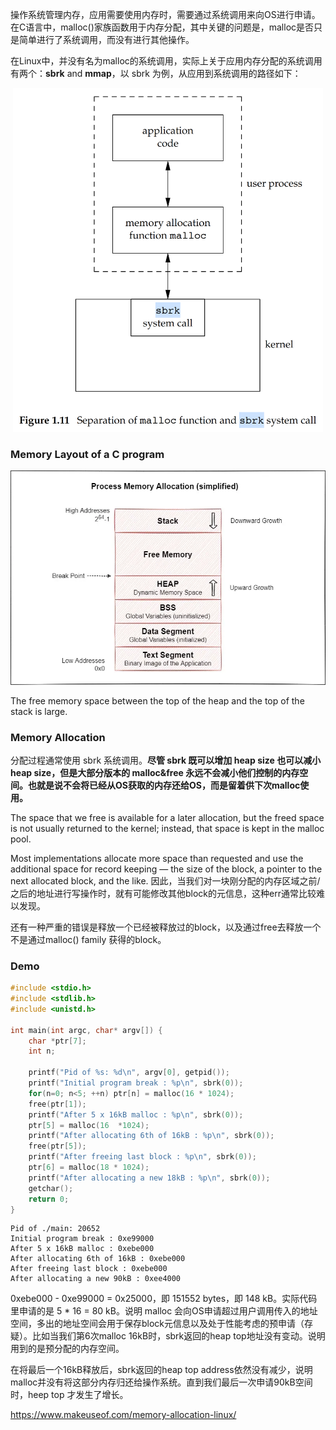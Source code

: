 操作系统管理内存，应用需要使用内存时，需要通过系统调用来向OS进行申请。在C语言中，malloc()家族函数用于内存分配，其中关键的问题是，malloc是否只是简单进行了系统调用，而没有进行其他操作。

在Linux中，并没有名为malloc的系统调用，实际上关于应用内存分配的系统调用有两个：**sbrk** and **mmap**，以 sbrk 为例，从应用到系统调用的路径如下：
<center>
<img alt="picture 1" src="../../../images/b36de0c6df204e52d280158a5a66ba74e2d3cb47957e7e6728a679b009043cc7.png" height="550px"/>  
</center>

### Memory Layout of a C program
<img alt="memory allocation 1" src="../../../iamges/../images/memory-allocation-diagram.webp" />  

The free memory space between the top of the heap and the top of the stack is large.

### Memory Allocation
分配过程通常使用 sbrk 系统调用。**尽管 sbrk 既可以增加 heap size 也可以减小 heap size，但是大部分版本的 malloc&free 永远不会减小他们控制的内存空间。也就是说不会将已经从OS获取的内存还给OS，而是留着供下次malloc使用。**

The space that we free is available for a later allocation, but the freed space is not usually returned to the kernel; instead, that space is kept in the malloc pool.

Most implementations allocate more space than requested and use the additional space for record keeping — the size of the block, a pointer to the next allocated block, and the like. 因此，当我们对一块刚分配的内存区域之前/之后的地址进行写操作时，就有可能修改其他block的元信息，这种err通常比较难以发现。

还有一种严重的错误是释放一个已经被释放过的block，以及通过free去释放一个不是通过malloc() family 获得的block。

### Demo
```c
#include <stdio.h>
#include <stdlib.h>
#include <unistd.h>

int main(int argc, char* argv[]) {
    char *ptr[7];
    int n;

    printf("Pid of %s: %d\n", argv[0], getpid());
    printf("Initial program break : %p\n", sbrk(0));
    for(n=0; n<5; ++n) ptr[n] = malloc(16 * 1024);
    free(ptr[1]);
    printf("After 5 x 16kB malloc : %p\n", sbrk(0));
    ptr[5] = malloc(16  *1024);
    printf("After allocating 6th of 16kB : %p\n", sbrk(0));
    free(ptr[5]);
    printf("After freeing last block : %p\n", sbrk(0));
    ptr[6] = malloc(18 * 1024);
    printf("After allocating a new 18kB : %p\n", sbrk(0));
    getchar();
    return 0;
}
```

```
Pid of ./main: 20652
Initial program break : 0xe99000
After 5 x 16kB malloc : 0xebe000
After allocating 6th of 16kB : 0xebe000
After freeing last block : 0xebe000
After allocating a new 90kB : 0xee4000
```
0xebe000 - 0xe99000 = 0x25000，即 151552 bytes，即 148 kB。实际代码里申请的是 5 * 16 = 80 kB。说明 malloc 会向OS申请超过用户调用传入的地址空间，多出的地址空间会用于保存block元信息以及处于性能考虑的预申请（存疑）。比如当我们第6次malloc 16kB时，sbrk返回的heap top地址没有变动。说明用到的是预分配的内存空间。

在将最后一个16kB释放后，sbrk返回的heap top address依然没有减少，说明malloc并没有将这部分内存归还给操作系统。直到我们最后一次申请90kB空间时，heep top 才发生了增长。

https://www.makeuseof.com/memory-allocation-linux/

